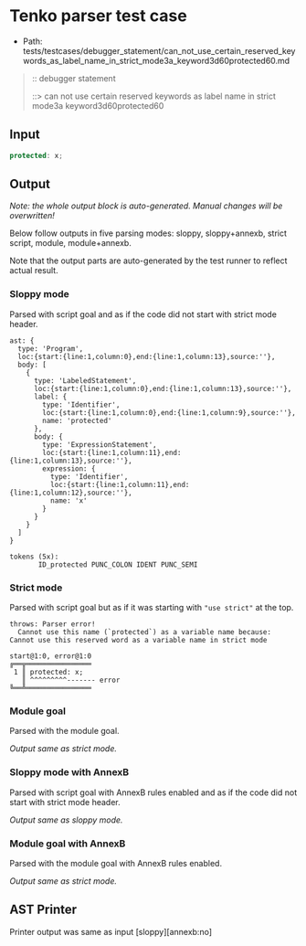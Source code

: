 # Tenko parser test case

- Path: tests/testcases/debugger_statement/can_not_use_certain_reserved_keywords_as_label_name_in_strict_mode3a_keyword3d60protected60.md

> :: debugger statement
>
> ::> can not use certain reserved keywords as label name in strict mode3a keyword3d60protected60

## Input

`````js
protected: x;
`````

## Output

_Note: the whole output block is auto-generated. Manual changes will be overwritten!_

Below follow outputs in five parsing modes: sloppy, sloppy+annexb, strict script, module, module+annexb.

Note that the output parts are auto-generated by the test runner to reflect actual result.

### Sloppy mode

Parsed with script goal and as if the code did not start with strict mode header.

`````
ast: {
  type: 'Program',
  loc:{start:{line:1,column:0},end:{line:1,column:13},source:''},
  body: [
    {
      type: 'LabeledStatement',
      loc:{start:{line:1,column:0},end:{line:1,column:13},source:''},
      label: {
        type: 'Identifier',
        loc:{start:{line:1,column:0},end:{line:1,column:9},source:''},
        name: 'protected'
      },
      body: {
        type: 'ExpressionStatement',
        loc:{start:{line:1,column:11},end:{line:1,column:13},source:''},
        expression: {
          type: 'Identifier',
          loc:{start:{line:1,column:11},end:{line:1,column:12},source:''},
          name: 'x'
        }
      }
    }
  ]
}

tokens (5x):
       ID_protected PUNC_COLON IDENT PUNC_SEMI
`````

### Strict mode

Parsed with script goal but as if it was starting with `"use strict"` at the top.

`````
throws: Parser error!
  Cannot use this name (`protected`) as a variable name because: Cannot use this reserved word as a variable name in strict mode

start@1:0, error@1:0
╔══╦════════════════
 1 ║ protected: x;
   ║ ^^^^^^^^^------- error
╚══╩════════════════

`````

### Module goal

Parsed with the module goal.

_Output same as strict mode._

### Sloppy mode with AnnexB

Parsed with script goal with AnnexB rules enabled and as if the code did not start with strict mode header.

_Output same as sloppy mode._

### Module goal with AnnexB

Parsed with the module goal with AnnexB rules enabled.

_Output same as strict mode._

## AST Printer

Printer output was same as input [sloppy][annexb:no]
